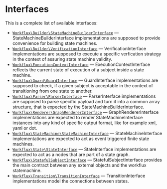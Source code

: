 Interfaces
==========

This is a complete list of available interfaces:

- [`Workflux\Builder\StateMachineBuilderInterface`](Workflux/Builder/StateMachineBuilderInterface.md) &mdash; StateMachineBuilderInterface implementations are supposed to provide convenience for building state machines.
- [`Workflux\Builder\VerificationInterface`](Workflux/Builder/VerificationInterface.md) &mdash; VerificationInterface implementations are supposed to execute a specific verfication strategy in the context of assuring state machine validity.
- [`Workflux\ExecutionContextInterface`](Workflux/ExecutionContextInterface.md) &mdash; ExecutionContextInterface reflects the current state of execution of a subject inside a state machine.
- [`Workflux\Guard\GuardInterface`](Workflux/Guard/GuardInterface.md) &mdash; GuardInterface implementations are supposed to check, if a given subject is acceptable in the context of transitioning from one state to another.
- [`Workflux\Parser\ParserInterface`](Workflux/Parser/ParserInterface.md) &mdash; ParserInterface implementations are supposed to parse specific payload and turn it into a common array structure, that is expected by the StateMachineBuilderInterface.
- [`Workflux\Renderer\GraphRendererInterface`](Workflux/Renderer/GraphRendererInterface.md) &mdash; GraphRendererInterface implementations are expected to render StateMachineInterface instances into any kind of specific output format, like for example xml, yaml or dot.
- [`Workflux\StateMachine\StateMachineInterface`](Workflux/StateMachine/StateMachineInterface.md) &mdash; StateMachineInterface implementations are expected to act as event triggered finite state machines.
- [`Workflux\State\StateInterface`](Workflux/State/StateInterface.md) &mdash; StateInterface implementations are expected to act as a nodes that are part of a state graph.
- [`Workflux\StatefulSubjectInterface`](Workflux/StatefulSubjectInterface.md) &mdash; StatefulSubjectInterface provides the main contract between any external objects and the workflux statemachine.
- [`Workflux\Transition\TransitionInterface`](Workflux/Transition/TransitionInterface.md) &mdash; TransitionInterface implementations model the connections between states.
